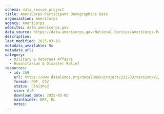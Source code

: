 ```yaml
---
schema: data_rescue_project 
title: AmeriCorps Participant Demographics Data
organization: AmeriCorps
agency: AmeriCorps
websites: data.americorps.gov
data_source: https://data.americorps.gov/National-Service/AmeriCorps-Participant-Demographics-Data/i9xs-fvag/about_data
description: 
last_modified: 2025-03-10
metadata_available: No
metadata_url: 
category:
  - Military & Veterans Affairs 
  - Humanitarian & Disaster Relief 
resources:
  - id: 369
    url: https://www.datalumos.org/datalumos/project/221703/version/V1/view
    format: PDF, CSV
    status: Finished
    size: 0.0
    download_date: 2025-03-05
    maintainer: DRP, DL
    notes: 
---
```


